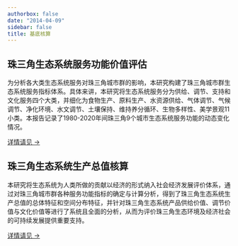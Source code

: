 ```yaml
---
authorbox: false
date: "2014-04-09"
sidebar: false
title: 基底核算
---
```


## 珠三角生态系统服务功能价值评估

为分析各大类生态系统服务对珠三角城市群的影响，本研究构建了珠三角城市群生态系统服务指标体系。具体来讲，本研究将生态系统服务分为供给、调节、支持和文化服务四个大类，并细化为食物生产、原料生产、水资源供给、气体调节、气候调节、净化环境、水文调节、土壤保持、维持养分循环、生物多样性、美学景观11小类。本报告记录了1980-2020年间珠三角9个城市生态系统服务功能的动态变化情况。

[详情请见 →](/post/account-serv/)


## 珠三角生态系统生产总值核算

本研究将生态系统为人类所做的贡献以经济的形式纳入社会经济发展评价体系，通过对珠三角城市群各种服务功能指标的确定与计算分析，得到了珠三角生态系统生产总值的总体特征和空间分布特征，并针对珠三角生态系统产品供给价值、调节价值与文化价值等进行了系统且全面的分析，从而为评价珠三角生态环境及经济社会的可持续发展提供重要支持。

[详情请见 →](/post/account-gdp/)


